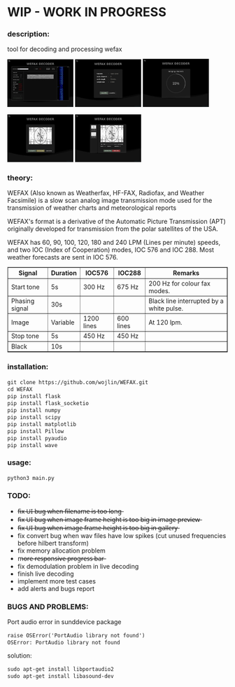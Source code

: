 # WIP - WORK IN PROGRESS

### description:

tool for decoding and processing wefax


<p float="left">
  <img src="static/images/screen1.png" width="30%" />
  <img src="static/images/screen2.png" width="30%" /> 
  <img src="static/images/screen3.png" width="30%" />
</p>
<p float="left">
  <img src="static/images/screen4.png" width="30%" />
  <img src="static/images/screen5.png" width="30%" />
</p>



### theory:
WEFAX (Also known as Weatherfax, HF-FAX, Radiofax, and Weather Facsimile) is a slow scan analog image transmission mode used for the transmission of weather charts and meteorological reports

WEFAX's format is a derivative of the Automatic Picture Transmission (APT) originally developed for transmission from the polar satellites of the USA.

WEFAX has 60, 90, 100, 120, 180 and 240 LPM (Lines per minute) speeds, and two IOC (Index of Cooperation) modes, IOC 576 and IOC 288. Most weather forecasts are sent in IOC 576. 

<table cellspacing="0" cellpadding="5" border="1" align="center"><tbody><tr><th> Signal
</th>
<th> Duration
</th>
<th> IOC576
</th>
<th> IOC288
</th>
<th> Remarks
</th></tr><tr><td> Start tone
</td>
<td> 5s
</td>
<td> 300&nbsp;<span class="mw-lingo-tooltip " data-hasqtip="true"><span class="mw-lingo-tooltip-abbr">Hz</span></span>
</td>
<td> 675&nbsp;<span class="mw-lingo-tooltip " data-hasqtip="true"><span class="mw-lingo-tooltip-abbr">Hz</span></span>
</td>
<td> 200&nbsp;<span class="mw-lingo-tooltip " data-hasqtip="true"><span class="mw-lingo-tooltip-abbr">Hz</span></span> for colour fax modes.
</td></tr><tr><td> Phasing signal
</td>
<td> 30s
</td>
<td>
</td>
<td>
</td>
<td> Black line interrupted by a white pulse.
</td></tr><tr><td> Image
</td>
<td> Variable
</td>
<td> 1200 lines
</td>
<td> 600 lines
</td>
<td> At 120 lpm.
</td></tr><tr><td> Stop tone
</td>
<td> 5s
</td>
<td> 450&nbsp;<span class="mw-lingo-tooltip " data-hasqtip="true"><span class="mw-lingo-tooltip-abbr">Hz</span></span>
</td>
<td> 450&nbsp;<span class="mw-lingo-tooltip " data-hasqtip="true"><span class="mw-lingo-tooltip-abbr">Hz</span></span>
</td>
<td>
</td></tr><tr><td> Black
</td>
<td> 10s
</td>
<td>
</td>
<td>
</td>
<td>
</td></tr></tbody></table>

### installation:
```
git clone https://github.com/wojlin/WEFAX.git
cd WEFAX
pip install flask
pip install flask_socketio
pip install numpy
pip install scipy
pip install matplotlib
pip install Pillow
pip install pyaudio
pip install wave
```

### usage:
```
python3 main.py
```


### TODO:
- f̶i̶x̶ ̶U̶I̶ ̶b̶u̶g̶ ̶w̶h̶e̶n̶ ̶f̶i̶l̶e̶n̶a̶m̶e̶ ̶i̶s̶ ̶t̶o̶o̶ ̶l̶o̶n̶g̶
- f̶i̶x̶ ̶U̶I̶ ̶b̶u̶g̶ ̶w̶h̶e̶n̶ ̶i̶m̶a̶g̶e̶ ̶f̶r̶a̶m̶e̶ ̶h̶e̶i̶g̶h̶t̶ ̶i̶s̶ ̶t̶o̶o̶ ̶b̶i̶g̶ ̶i̶n̶ ̶i̶m̶a̶g̶e̶ ̶p̶r̶e̶v̶i̶e̶w̶
- f̶i̶x̶ ̶U̶I̶ ̶b̶u̶g̶ ̶w̶h̶e̶n̶ ̶i̶m̶a̶g̶e̶ ̶f̶r̶a̶m̶e̶ ̶h̶e̶i̶g̶h̶t̶ ̶i̶s̶ ̶t̶o̶o̶ ̶b̶i̶g̶ ̶i̶n̶ ̶g̶a̶l̶l̶e̶r̶y̶
- fix convert bug when wav files have low spikes (cut unused frequencies before hilbert transform)
- fix memory allocation problem
- m̶o̶r̶e̶ ̶r̶e̶s̶p̶o̶n̶s̶i̶v̶e̶ ̶p̶r̶o̶g̶r̶e̶s̶s̶ ̶b̶a̶r̶
- fix demodulation problem in live decoding 
- finish live decoding
- implement more test cases
- add alerts and bugs report


### BUGS AND PROBLEMS:

Port audio error in sunddevice package
```commandline
raise OSError('PortAudio library not found')
OSError: PortAudio library not found
```
solution:
```commandline
sudo apt-get install libportaudio2
sudo apt-get install libasound-dev
```